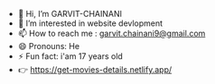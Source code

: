 - 👋 Hi, I’m GARVIT-CHAINANI
- 👀 I’m interested in website devlopment
- 📫 How to reach me : garvit.chainani9@gmail.com
- 😄 Pronouns: He 
- ⚡ Fun fact: i'am 17 years old
- 👉 https://get-movies-details.netlify.app/

<!---
GARVIT-CHAINANI/GARVIT-CHAINANI is a ✨ special ✨ repository because its `README.md` (this file) appears on your GitHub profile.
You can click the Preview link to take a look at your changes.
--->

